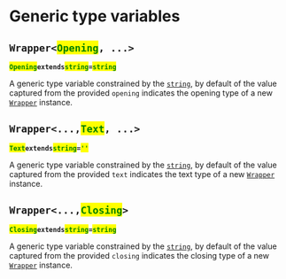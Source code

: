 # Generic type variables

## `Wrapper<`<mark style="color:green;">`Opening`</mark>`, ...>` <a href="#wrap-opening" id="wrap-opening"></a>

<mark style="color:green;">**`Opening`**</mark>**`extends`**<mark style="color:green;">**`string`**</mark>**`=`**<mark style="color:green;">**`string`**</mark>

​A generic type variable constrained by the [`string`](https://developer.mozilla.org/en-US/docs/Web/JavaScript/Reference/Global\_Objects/String), by default of the value captured from the provided `opening` indicates the opening type of a new [`Wrapper`](wrapper.md) instance.

## `Wrapper<...,`<mark style="color:green;">`Text`</mark>`, ...>`

<mark style="color:green;">**`Text`**</mark>**`extends`**<mark style="color:green;">**`string`**</mark>**`=`**<mark style="color:green;">**`''`**</mark>

​A generic type variable constrained by the [`string`](https://developer.mozilla.org/en-US/docs/Web/JavaScript/Reference/Global\_Objects/String), by default of the value captured from the provided `text` indicates the text type of a new [`Wrapper`](wrapper.md) instance.

## `Wrapper<...,`<mark style="color:green;">`Closing`</mark>`>` <a href="#wrap-closing" id="wrap-closing"></a>

<mark style="color:green;">**`Closing`**</mark>**`extends`**<mark style="color:green;">**`string`**</mark>**`=`**<mark style="color:green;">**`string`**</mark>

​A generic type variable constrained by the [`string`](https://developer.mozilla.org/en-US/docs/Web/JavaScript/Reference/Global\_Objects/String), by default of the value captured from the provided `closing` indicates the closing type of a new [`Wrapper`](wrapper.md) instance.
